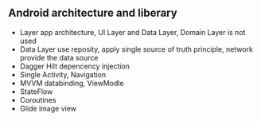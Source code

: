 ## Android architecture and liberary

- Layer app architecture, UI Layer and Data Layer, Domain Layer is not used
- Data Layer use reposity, apply single source of truth principle, network provide the data source
- Dagger Hilt depencency injection
- Single Activity, Navigation
- MVVM databinding, ViewModle
- StateFlow
- Coroutines
- Glide image view
